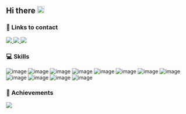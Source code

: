## Hi there <img src="https://media.giphy.com/media/hvRJCLFzcasrR4ia7z/giphy.gif" width="20px">

### 📨 Links to contact ###
<a href="https://www.linkedin.com/in/ewudes/" target="_blank">
  <img src="https://img.shields.io/badge/linkedin-0e76a8?style=for-the-badge&logo=linkedin&logoColor=white&style=flat"/>
</a>
<a href="https://t.me/ewudes" target="_blank">
  <img src="https://img.shields.io/badge/telegram-0088cc?style=for-the-badge&logo=telegram&logoColor=white&style=flat"/>
</a>
<a href="https://twitter.com/ewudes" target="_blank">
  <img src="https://img.shields.io/badge/twitter-00acee?style=for-the-badge&logo=twitter&logoColor=white&style=flat"/>
</a>
<br/>

### 💻 Skills ###
![image](https://shields.io/badge/javascript-F7DF1E?logo=JavaScript&logoColor=000&style=flat-square&style=flat)
![image](https://shields.io/badge/TypeScript-3178C6?logo=TypeScript&logoColor=FFF&style=flat)
![image](https://shields.io/badge/react-black?logo=react&style=for-the-badge%22&style=flat)
![image](https://img.shields.io/badge/React_Router-CA4245?style=for-the-badge%22&logo=react-router&logoColor=white&style=flat)
![image](https://img.shields.io/badge/vue.js-35495E?style=for-the-badge&logo=vuedotjs&logoColor=4FC08D&style=flat)
![image](https://img.shields.io/badge/CSS3-1572B6?style=for-the-badge&logo=css3&logoColor=white&style=flat)
![image](https://img.shields.io/badge/Sass-CC6699?style=for-the-badge&logo=sass&logoColor=white&style=flat)
![image](https://img.shields.io/badge/HTML5-E34F26?style=for-the-badge&logo=html5&logoColor=white&style=flat)
![image](https://img.shields.io/badge/Handlebars.js-f0772b?style=for-the-badge&logo=handlebarsdotjs&logoColor=black&style=flat)
![image](https://img.shields.io/badge/-Nunjucks-1C4913?style=flat&logo=nunjucks&logoColor=white)
![image](https://img.shields.io/badge/-Pug-A86454?style=flat&logo=pug&logoColor=white)
![image](https://img.shields.io/badge/-Eleventy-30312f?style=flat&logo=eleventy&logoColor=white)
<br/>

### 🏅 Achievements ###

<a href="https://www.codewars.com/users/ewudes/" target="_blank">
  <img src="https://www.codewars.com/users/ewudes/badges/small"/>
</a>

<!-- <a href="https://leetcode.com/ewudes" target="_blank">
  <img src="https://badges.peiyuan.ch/v2/leetcode/ewudes/ranking?label=puiiyuen&logo=leetcode">
</a> -->